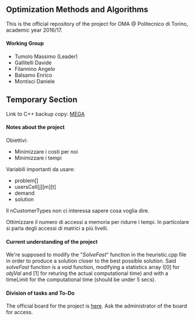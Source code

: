 ## Optimization Methods and Algorithms

This is the official repository of the project for OMA @ Politecnico di Torino, academic year 2016/17.

#### Working Group
- Tumolo Massimo (Leader)
- Gallitelli Davide
- Filannino Angelo
- Balsamo Enrico
- Montisci Daniele

## Temporary Section

Link to C++ backup copy: [MEGA](https://goo.gl/WRfgue)

#### Notes about the project

Obiettivi:
- Minimizzare i costi per noi
- Minimizzare i tempi

Variabili importanti da usare:
- problem[]
- usersCell[j][m][t]
- demand
- solution

Il nCustomerTypes non ci interessa sapere cosa voglia dire.

Ottimizzare il numero di accessi a memoria per ridurre i tempi. In particolare si parla degli accessi di matrici a più livelli.

#### Current understanding of the project

We're supposed to modify the "_SolveFast_" function in the heuristic.cpp file in order to produce a solution closer to the best possible solution. Said _solveFast_ function is a _void_ function, modifying a statistics array ([0] for _objVal_ and [1] for returing the actual computational time) and with a timeLimit for the computational time (should be under 5 secs).

#### Division of tasks and To-Do

The official board for the project is [here](https://trello.com/b/f24CneSg). Ask the administrator of the board for access.